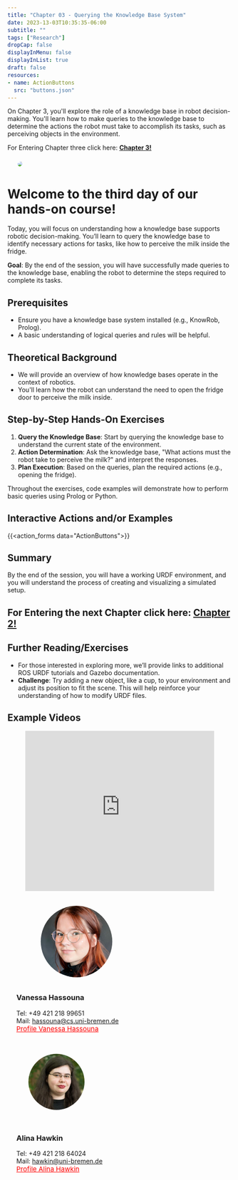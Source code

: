 ```yaml
---
title: "Chapter 03 - Querying the Knowledge Base System"
date: 2023-13-03T10:35:35-06:00
subtitle: ""
tags: ["Research"]
dropCap: false
displayInMenu: false
displayInList: true
draft: false
resources:
- name: ActionButtons
  src: "buttons.json"
---
```

<div class="hidde-after-preview">
On Chapter 3, you'll explore the role of a knowledge base in robot decision-making.
You'll learn how to make queries to the knowledge base to determine the actions the robot must take to accomplish its tasks, such as perceiving objects in the environment.

For Entering Chapter three click here:
<a class="btn btn-success" target="_blank" href="day3/"><b>Chapter 3!</b></a>
</div>

<!--more-->

<div class="main-well-flex-container" style="margin:20px;align-items: center;">
  <div style="flex:30%;">
      <img src="knowledge_base.png" width="200" style="clip-path: circle(35%);">
  </div>
</div> 

<h1> Welcome to the third day of our hands-on course!</h1>
Today, you will focus on understanding how a knowledge base supports robotic decision-making. You’ll learn to query the knowledge base to identify necessary actions for tasks, like how to perceive the milk inside the fridge.

**Goal**: By the end of the session, you will have successfully made queries to the knowledge base, enabling the robot to determine the steps required to complete its tasks.

## Prerequisites
- Ensure you have a knowledge base system installed (e.g., KnowRob, Prolog).
- A basic understanding of logical queries and rules will be helpful.

## Theoretical Background
- We will provide an overview of how knowledge bases operate in the context of robotics.
- You'll learn how the robot can understand the need to open the fridge door to perceive the milk inside.

## Step-by-Step Hands-On Exercises
1. **Query the Knowledge Base**: Start by querying the knowledge base to understand the current state of the environment.
2. **Action Determination**: Ask the knowledge base, "What actions must the robot take to perceive the milk?" and interpret the responses.
3. **Plan Execution**: Based on the queries, plan the required actions (e.g., opening the fridge).

Throughout the exercises, code examples will demonstrate how to perform basic queries using Prolog or Python.

Interactive Actions and/or Examples
---


{{<action_forms data="ActionButtons">}}



## Summary
By the end of the session, you will have a working URDF environment, and you will understand the process of creating and visualizing a simulated setup.



##  For Entering the next Chapter click here: <a class="btn btn-success" target="_blank" href="day2/"><b>Chapter 2!</b></a>




## Further Reading/Exercises
- For those interested in exploring more, we’ll provide links to additional ROS URDF tutorials and Gazebo documentation.
- **Challenge**: Try adding a new object, like a cup, to your environment and adjust its position to fit the scene. This will help reinforce your understanding of how to modify URDF files.




Example Videos
---

<figure class="video_container">
  <iframe width="100%" height="360" src="https://www.youtube.com/embed/pv_n9FQRoZQ?si=j3CB2Sj4itd_1qlC" title="YouTube video player" frameborder="0" allow="accelerometer; autoplay; clipboard-write; encrypted-media; gyroscope; picture-in-picture; web-share" allowfullscreen="true"></iframe>
</figure>



<div class="main-well-flex-container" style="margin:20px;align-items: center;">

  <div style="flex:30%;">
      <img src="img/vanessa.jpg" style="clip-path: circle(35%);">
  </div>

  <div style="flex:70%;">
       <h3> Vanessa Hassouna</h3>
    Tel:  +49 421 218 99651 <br>
    Mail:     <a href="mailto:hassouna@cs.uni-bremen.de">hassouna@cs.uni-bremen.de</a> <br>
      <a style="color:red" href="https://ai.uni-bremen.de/team/vanessa_hassouna">
      <span style="font-size: 15px;">Profile Vanessa Hassouna</span>
    </a>
  </div>
</div>

<div class="main-well-flex-container" style="margin:20px;align-items: center;">

  <div style="flex:30%;">
      <img src="img/alina.jpg" style="clip-path: circle(35%);">
  </div>

  <div style="flex:70%;">
    <h3> Alina Hawkin</h3>
    Tel: +49 421 218 64024 <br>
    Mail: <a href="mailto:hawkin@uni-bremen.de">hawkin@uni-bremen.de</a> <br>
    <a style="color:red" href="https://ai.uni-bremen.de/team/alina_hawkin">
        <span style="font-size: 15px;">Profile Alina Hawkin</span>
    </a>
</div>
</div>
